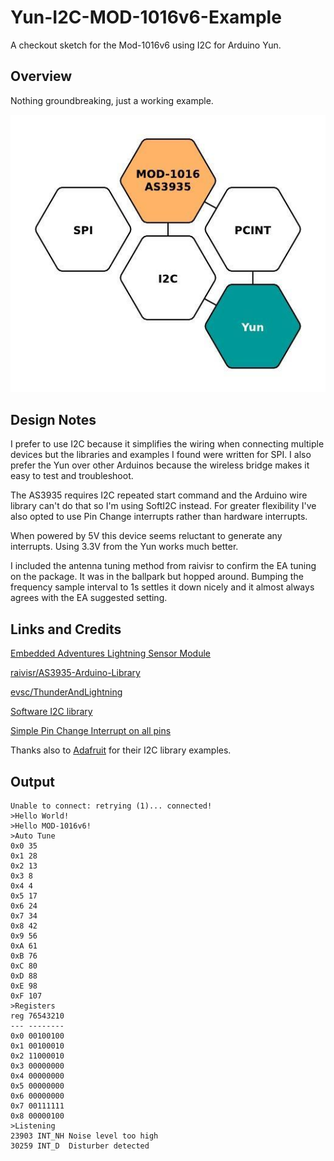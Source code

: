 # Yun-I2C-MOD-1016v6-Example
A checkout sketch for the Mod-1016v6 using I2C for Arduino Yun.

## Overview
Nothing groundbreaking, just a working example. 

![MOD-1016 Overview](/images/Yun-I2C-MOD-1016v6-Example.jpg)

## Design Notes
I prefer to use I2C because it simplifies the wiring when connecting multiple devices but the libraries and examples I found were written for SPI. I also prefer the Yun over other Arduinos because the wireless bridge makes it easy to test and troubleshoot.

The AS3935 requires I2C repeated start command and the Arduino wire library can't do that so I'm using SoftI2C instead. For greater flexibility I've also opted to use Pin Change interrupts rather than hardware interrupts. 

When powered by 5V this device seems reluctant to generate any interrupts. Using 3.3V from the Yun works much better.

I included the antenna tuning method from raivisr to confirm the EA tuning on the package. It was in the ballpark but hopped around. Bumping the frequency sample interval to 1s settles it down nicely and it almost always agrees with the EA suggested setting.

## Links and Credits
[Embedded Adventures Lightning Sensor Module](http://www.embeddedadventures.com/as3935_lightning_sensor_module_mod-1016.html)

[raivisr/AS3935-Arduino-Library](https://github.com/raivisr/AS3935-Arduino-Library)

[evsc/ThunderAndLightning](https://github.com/evsc/ThunderAndLightning)

[Software I2C library](http://playground.arduino.cc/Main/SoftwareI2CLibrary)

[Simple Pin Change Interrupt on all pins](http://playground.arduino.cc/Main/PinChangeInterrupt)

Thanks also to [Adafruit](https://github.com/search?utf8=%E2%9C%93&q=adafruit) for their I2C library examples.

## Output
```
Unable to connect: retrying (1)... connected!
>Hello World!
>Hello MOD-1016v6!
>Auto Tune
0x0 35 
0x1 28 
0x2 13 
0x3 8 
0x4 4 
0x5 17 
0x6 24 
0x7 34 
0x8 42 
0x9 56 
0xA 61 
0xB 76 
0xC 80 
0xD 88 
0xE 98 
0xF 107 
>Registers
reg 76543210
--- --------
0x0 00100100
0x1 00100010
0x2 11000010
0x3 00000000
0x4 00000000
0x5 00000000
0x6 00000000
0x7 00111111
0x8 00000100
>Listening
23903 INT_NH Noise level too high
30259 INT_D  Disturber detected
```
